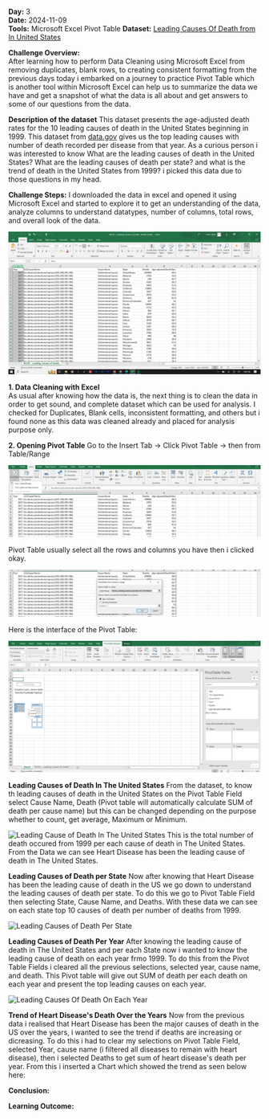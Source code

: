**Day:** 3  
**Date:** 2024-11-09  
**Tools:** Microsoft Excel Pivot Table
**Dataset:** [Leading Causes Of Death from In United States](https://catalog.data.gov/dataset/nchs-leading-causes-of-death-united-states)

**Challenge Overview:**  
After learning how to perform Data Cleaning using Microsoft Excel from removing duplicates, blank rows, to creating consistent formatting from the
previous days today i embarked on a journey to practice Pivot Table which is another tool within Microsoft Excel can help us to summarize the data
we have and get a snapshot of what the data is all about and get answers to some of our questions from the data.

**Description of the dataset**
This dataset presents the age-adjusted death rates for the 10 leading causes of death in the United States beginning in 1999. This dataset from [data.gov](https://catalog.data.gov/dataset/nchs-leading-causes-of-death-united-states) gives us the top leading causes with number of death recorded per disease from that year. As a curious person i was interested to know What are the leading causes of death in the United States? What are the leading causes of death per state? and what is the trend of death in the United States from 1999? i picked this data due to those questions in my head.


**Challenge Steps:**
I downloaded the data in excel and opened it using Microsoft Excel and started to explore it to get an understanding of the data, analyze columns to understand datatypes, number of columns, total rows, and overall look of the data.

![Raw Data](https://github.com/ShafiiRJuma/30-Days-Challenge-Data-Analysis/blob/main/DayThreeScreenshots/DRraw.jpg)

**1. Data Cleaning with Excel**  
As usual after knowing how the data is, the next thing is to clean the data in order to get sound, and complete dataset which can be used for analysis. I checked for Duplicates, Blank cells, inconsistent formatting, and others but i found none as this data was cleaned already and placed for analysis purpose only.

**2. Opening Pivot Table**
Go to the Insert Tab -> Click Pivot Table -> then from Table/Range

![Pivot Table](https://github.com/ShafiiRJuma/30-Days-Challenge-Data-Analysis/blob/main/DayThreeScreenshots/DRPivotTable.jpg)

Pivot Table usually select all the rows and columns you have then i clicked okay.

![Pivot Table Data Selection](https://github.com/ShafiiRJuma/30-Days-Challenge-Data-Analysis/blob/main/DayThreeScreenshots/DRPVSelection.jpg)

Here is the interface of the Pivot Table:

![Pivot Table](https://github.com/ShafiiRJuma/30-Days-Challenge-Data-Analysis/blob/main/DayThreeScreenshots/DRPVInterface.jpg)

**Leading Causes of Death In The United States**
From the dataset, to know th leading causes of death in the United States on the Pivot Table Field select Cause Name, Death (Pivot table will automatically calculate SUM of death per cause name) but this can be changed depending on the purpose whether to count, get average, Maximum or Minimum.

![Leading Cause of Death In The United States](https://github.com/ShafiiRJuma/30-Days-Challenge-Data-Analysis/blob/main/DayThreeScreenshots/DRPVCausesOverAll.jpg)
This is the total number of death occured from 1999 per each cause of death in The United States. From the Data we can see Heart Disease has been the leading cause of death in The United States.

**Leading Causes of Death per State**
Now after knowing that Heart Disease has been the leading cause of death in the US we go down to understand the leading causes of death per state. To do this we go to Pivot Table Field then selecting State, Cause Name, and Deaths.
With these data we can see on each state top 10 causes of death per number of deaths from 1999.

![Leading Causes of Death Per State](https://github.com/ShafiiRJuma/30-Days-Challenge-Data-Analysis/blob/main/DayThreeScreenshots/DRLeadingCausesPerState1.jpg)

**Leading Causes of Death Per Year**
After knowing the leading cause of death in The United States and per each State now i wanted to know the leading cause of death on each year frmo 1999. To do this from the Pivot Table Fields i cleared all the previous selections, selected year, cause name, and death. This Pivot table will give out SUM of death per each death on each year and present the top leading causes on each year.

![Leading Causes Of Death On Each Year](https://github.com/ShafiiRJuma/30-Days-Challenge-Data-Analysis/blob/main/DayThreeScreenshots/DRPVLeadingDeathCausesPerYear.jpg)

**Trend of Heart Disease's Death Over the Years**
Now from the previous data i realised that Heart Disease has been the major causes of death in the US over the years, i wanted to see the trend if deaths are increasing or dicreasing. To do this i had to clear my selections on Pivot Table Field, selected Year, cause name (i filtered all diseases to remain with heart disease), then i selected Deaths to get sum of heart disease's death per year.
From this i inserted a Chart which showed the trend as seen below here:

**Conclusion:**  



**Learning Outcome:**  
